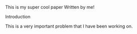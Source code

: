 This is my super cool paper
Written by me!

Introduction

This is a very important problem that I have been working on.
